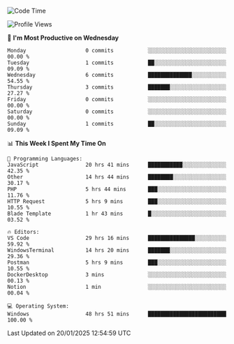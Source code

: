 <!--START_SECTION:waka-->
![Code Time](http://img.shields.io/badge/Code%20Time-3%2C913%20hrs%2033%20mins-blue)

![Profile Views](http://img.shields.io/badge/Profile%20Views-29-blue)

📅 **I'm Most Productive on Wednesday** 

```text
Monday                   0 commits           ░░░░░░░░░░░░░░░░░░░░░░░░░   00.00 % 
Tuesday                  1 commits           ██░░░░░░░░░░░░░░░░░░░░░░░   09.09 % 
Wednesday                6 commits           ██████████████░░░░░░░░░░░   54.55 % 
Thursday                 3 commits           ███████░░░░░░░░░░░░░░░░░░   27.27 % 
Friday                   0 commits           ░░░░░░░░░░░░░░░░░░░░░░░░░   00.00 % 
Saturday                 0 commits           ░░░░░░░░░░░░░░░░░░░░░░░░░   00.00 % 
Sunday                   1 commits           ██░░░░░░░░░░░░░░░░░░░░░░░   09.09 % 
```


📊 **This Week I Spent My Time On** 

```text
💬 Programming Languages: 
JavaScript               20 hrs 41 mins      ███████████░░░░░░░░░░░░░░   42.35 % 
Other                    14 hrs 44 mins      ████████░░░░░░░░░░░░░░░░░   30.17 % 
PHP                      5 hrs 44 mins       ███░░░░░░░░░░░░░░░░░░░░░░   11.76 % 
HTTP Request             5 hrs 9 mins        ███░░░░░░░░░░░░░░░░░░░░░░   10.55 % 
Blade Template           1 hr 43 mins        █░░░░░░░░░░░░░░░░░░░░░░░░   03.52 % 

🔥 Editors: 
VS Code                  29 hrs 16 mins      ███████████████░░░░░░░░░░   59.92 % 
WindowsTerminal          14 hrs 20 mins      ███████░░░░░░░░░░░░░░░░░░   29.36 % 
Postman                  5 hrs 9 mins        ███░░░░░░░░░░░░░░░░░░░░░░   10.55 % 
DockerDesktop            3 mins              ░░░░░░░░░░░░░░░░░░░░░░░░░   00.13 % 
Notion                   1 min               ░░░░░░░░░░░░░░░░░░░░░░░░░   00.04 % 

💻 Operating System: 
Windows                  48 hrs 51 mins      █████████████████████████   100.00 % 
```


 Last Updated on 20/01/2025 12:54:59 UTC
<!--END_SECTION:waka-->
